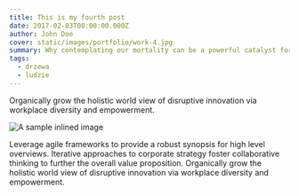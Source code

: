 ```yaml
---
title: This is my fourth post
date: 2017-02-03T00:00:00.000Z
author: John Doe
cover: static/images/portfolio/work-4.jpg
summary: Why contemplating our mortality can be a powerful catalyst for change
tags:
  - drzewa
  - ludzie
---
```

Organically grow the holistic world view of disruptive innovation via workplace diversity and empowerment.

![A sample inlined image](https://source.unsplash.com/random/600x400)

Leverage agile frameworks to provide a robust synopsis for high level overviews. Iterative approaches to corporate strategy foster collaborative thinking to further the overall value proposition. Organically grow the holistic world view of disruptive innovation via workplace diversity and empowerment.
